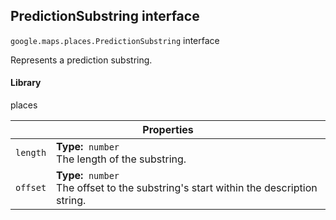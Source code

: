 <h2 id="PredictionSubstring"> PredictionSubstring interface </h2><p>
<code><span itemprop="path">google.maps.places</span>.<span itemprop="name">PredictionSubstring</span></code>
interface
</p><p>Represents a prediction substring.</p><h4>Library</h4><p>places</p><div class="devsite-table-wrapper"><table class="properties responsive" summary="interface PredictionSubstring - Properties">
<thead>
<tr><th colspan="2">Properties</th>
</tr></thead>
<tbody>
<tr id="PredictionSubstring.length">
<td><code><span>length</span></code></td>
<td><div><strong>Type:</strong>&nbsp; <code>number</code></div>
<div class="desc">The length of the substring.</div></td>
</tr>
<tr id="PredictionSubstring.offset">
<td><code><span>offset</span></code></td>
<td><div><strong>Type:</strong>&nbsp; <code>number</code></div>
<div class="desc">The offset to the substring's start within the description string.</div></td>
</tr>
</tbody>
</table></div>